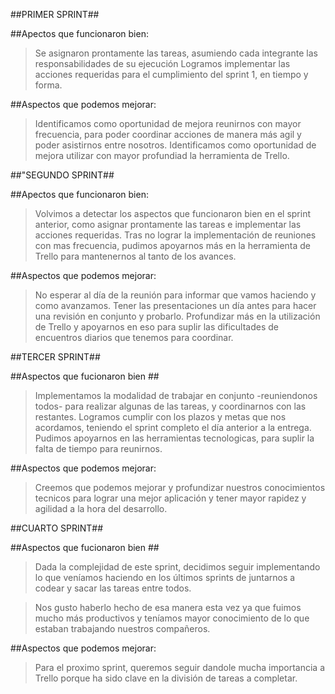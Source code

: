 ##PRIMER SPRINT##

##Apectos que funcionaron bien:

>Se asignaron prontamente las tareas, asumiendo cada integrante las responsabilidades de su ejecución
>Logramos implementar las acciones requeridas para el cumplimiento del sprint 1, en tiempo y forma.

##Aspectos que podemos mejorar:

>Identificamos como oportunidad de mejora reunirnos con mayor frecuencia, para poder coordinar acciones de manera más agil y poder asistirnos entre nosotros.
>Identificamos como oportunidad de mejora utilizar con mayor profundiad la herramienta de Trello.



##"SEGUNDO SPRINT##

##Apectos que funcionaron bien:

>Volvimos a detectar los aspectos que funcionaron bien en el sprint anterior, como asignar prontamente las tareas e implementar las acciones requeridas.
>Tras no lograr la implementación de reuniones con mas frecuencia, pudimos apoyarnos más en la herramienta de Trello para mantenernos al tanto de los avances.


##Aspectos que podemos mejorar:

>No esperar al día de la reunión para informar que vamos haciendo y como avanzamos.
>Tener las presentaciones un día antes para hacer una revisión en conjunto y probarlo.
>Profundizar más en la utilización de Trello y apoyarnos en eso para suplir las dificultades de encuentros diarios que tenemos para coordinar.

##TERCER SPRINT##

##Aspectos que fucionaron bien ##

>Implementamos la modalidad de trabajar en conjunto -reuniendonos todos- para realizar algunas de las tareas, y coordinarnos con las restantes.
>Logramos cumplir con los plazos y metas que nos acordamos, teniendo el sprint completo el día anterior a la entrega.
>Pudimos apoyarnos en las herramientas tecnologicas, para suplir la falta de tiempo para reunirnos.

##Aspectos que podemos mejorar:

>Creemos que podemos mejorar y profundizar nuestros conocimientos tecnicos para lograr una mejor aplicación y tener mayor rapidez y agilidad a la hora del desarrollo.

##CUARTO SPRINT##

##Aspectos que fucionaron bien ##

>Dada la complejidad de este sprint, decidimos seguir implementando lo que veníamos haciendo en los últimos sprints de juntarnos a codear y sacar las tareas entre todos. 

>Nos gusto haberlo hecho de esa manera esta vez ya que fuimos mucho más productivos y teníamos mayor conocimiento de lo que estaban trabajando nuestros compañeros.

##Aspectos que podemos mejorar:

>Para el proximo sprint, queremos seguir dandole mucha importancia a Trello porque ha sido clave en la división de tareas a completar.

